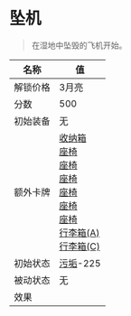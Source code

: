 # 坠机  
> 在湿地中坠毁的飞机开始。  
  
名称  |  值  
----  |  ----  
解锁价格  |  3月亮  
分数  |  500  
初始装备  |  无  
额外卡牌  |  [收纳箱](Trunk.md)<br>[座椅](SeatAttached.md)<br>[座椅](SeatAttached.md)<br>[座椅](SeatAttached.md)<br>[座椅](SeatAttached.md)<br>[座椅](SeatAttached.md)<br>[座椅](SeatAttached.md)<br>[行李箱(A)](LuggageA.md)<br>[行李箱(C)](LuggageC.md)  
初始状态  |  [污垢](Filth.md)-225  
被动状态  |  无  
效果  |    


<script>document.title="坠机 - 卡牌生存百科 Card Survival Wiki";</script>